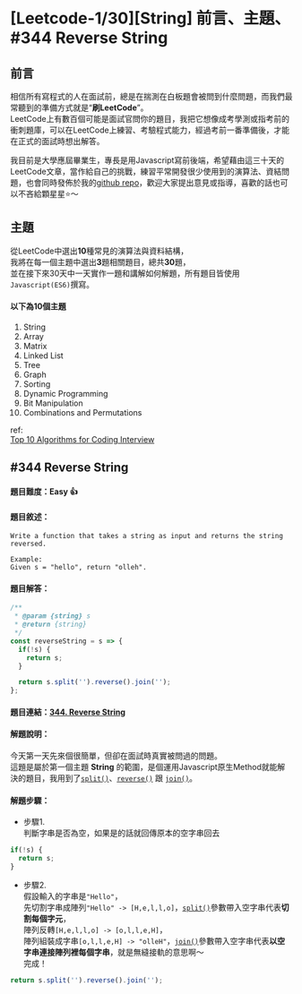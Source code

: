 # [Leetcode-1/30][String] 前言、主題、#344 Reverse String

## 前言
相信所有寫程式的人在面試前，總是在揣測在白板題會被問到什麼問題，而我們最常聽到的準備方式就是“**刷LeetCode**”。  
LeetCode上有數百個可能是面試官問你的題目，我把它想像成考學測或指考前的衝刺題庫，可以在LeetCode上練習、考驗程式能力，經過考前一番準備後，才能在正式的面試時想出解答。  

我目前是大學應屆畢業生，專長是用Javascript寫前後端，希望藉由這三十天的LeetCode文章，當作給自己的挑戰，練習平常開發很少使用到的演算法、資結問題，也會同時發佈於我的[github repo](https://github.com/xxhomey19/leetcode-30days)，歡迎大家提出意見或指導，喜歡的話也可以不吝給顆星星:star:～  

## 主題
從LeetCode中選出**10**種常見的演算法與資料結構，  
我將在每一個主題中選出**3**題相關題目，總共**30**題，  
並在接下來30天中一天實作一題和講解如何解題，所有題目皆使用`Javascript(ES6)`撰寫。  

#### 以下為10個主題  
1. String  
2. Array  
3. Matrix  
4. Linked List  
5. Tree  
6. Graph  
7. Sorting  
8. Dynamic Programming  
9. Bit Manipulation  
10. Combinations and Permutations  


ref:  
[Top 10 Algorithms for Coding Interview](http://www.programcreek.com/2012/11/top-10-algorithms-for-coding-interview/)  



## #344 Reverse String

#### 題目難度：Easy :+1:
#### 題目敘述：
```
Write a function that takes a string as input and returns the string reversed.

Example:
Given s = "hello", return "olleh".
```
#### 題目解答：
```javascript
/**
 * @param {string} s
 * @return {string}
 */
const reverseString = s => {
  if(!s) {
    return s;
  }

  return s.split('').reverse().join('');
};
```
#### 題目連結：[344. Reverse String](https://leetcode.com/problems/reverse-string/)
#### 解題說明：
今天第一天先來個很簡單，但卻在面試時真實被問過的問題。  
這題是屬於第一個主題 **String** 的範圍，是個運用Javascript原生Method就能解決的題目，我用到了[`split()`](http://www.w3schools.com/jsref/jsref_split.asp)、[`reverse()`](http://www.w3schools.com/jsref/jsref_reverse.asp) 跟 [`join()`](http://www.w3schools.com/jsref/jsref_join.asp)。  
#### 解題步驟：
- 步驟1.  
判斷字串是否為空，如果是的話就回傳原本的空字串回去  
```javascript
if(!s) {
  return s;
}
```  

- 步驟2.  
假設輸入的字串是`"Hello"`，  
先切割字串成陣列`"Hello" -> [H,e,l,l,o]`，[`split()`](http://www.w3schools.com/jsref/jsref_split.asp)參數帶入空字串代表**切割每個字元**，  
陣列反轉`[H,e,l,l,o] -> [o,l,l,e,H]`，  
陣列組裝成字串`[o,l,l,e,H] -> "olleH"`，[`join()`](http://www.w3schools.com/jsref/jsref_join.asp)參數帶入空字串代表**以空字串連接陣列裡每個字串**，就是無縫接軌的意思啊～  
完成！  

```javascript
return s.split('').reverse().join('');
```
